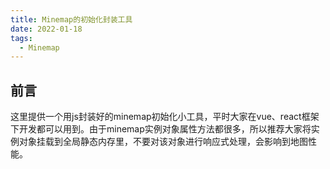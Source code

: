 ```yaml
---
title: Minemap的初始化封装工具
date: 2022-01-18
tags:
  - Minemap
---
```

## 前言
这里提供一个用js封装好的minemap初始化小工具，平时大家在vue、react框架下开发都可以用到。由于minemap实例对象属性方法都很多，所以推荐大家将实例对象挂载到全局静态内存里，不要对该对象进行响应式处理，会影响到地图性能。
